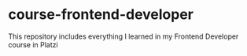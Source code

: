 # course-frontend-developer
This repository includes everything I learned in my Frontend Developer course in Platzi
